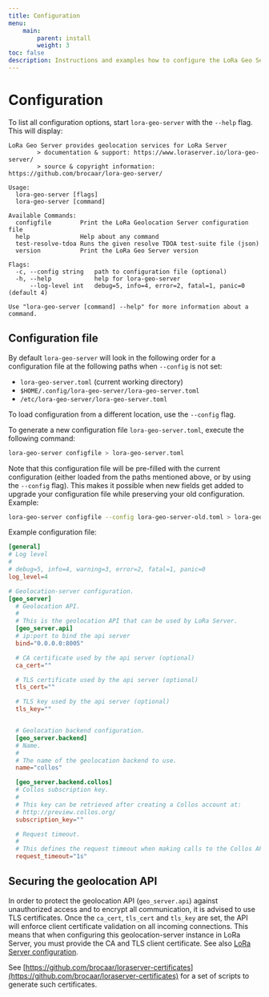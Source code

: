 ```yaml
---
title: Configuration
menu:
    main:
        parent: install
        weight: 3
toc: false
description: Instructions and examples how to configure the LoRa Geo Server service.
---
```


# Configuration

To list all configuration options, start `lora-geo-server` with the `--help`
flag. This will display:

```text
LoRa Geo Server provides geolocation services for LoRa Server
        > documentation & support: https://www.loraserver.io/lora-geo-server/
        > source & copyright information: https://github.com/brocaar/lora-geo-server/

Usage:
  lora-geo-server [flags]
  lora-geo-server [command]

Available Commands:
  configfile        Print the LoRa Geolocation Server configuration file
  help              Help about any command
  test-resolve-tdoa Runs the given resolve TDOA test-suite file (json)
  version           Print the LoRa Geo Server version

Flags:
  -c, --config string   path to configuration file (optional)
  -h, --help            help for lora-geo-server
      --log-level int   debug=5, info=4, error=2, fatal=1, panic=0 (default 4)

Use "lora-geo-server [command] --help" for more information about a command.
```

## Configuration file

By default `lora-geo-server` will look in the following order for a
configuration file at the following paths when `--config` is not set:

* `lora-geo-server.toml` (current working directory)
* `$HOME/.config/lora-geo-server/lora-geo-server.toml`
* `/etc/lora-geo-server/lora-geo-server.toml`

To load configuration from a different location, use the `--config` flag.

To generate a new configuration file `lora-geo-server.toml`, execute the following command:

```bash
lora-geo-server configfile > lora-geo-server.toml
```

Note that this configuration file will be pre-filled with the current configuration
(either loaded from the paths mentioned above, or by using the `--config` flag).
This makes it possible when new fields get added to upgrade your configuration file
while preserving your old configuration. Example:

```bash
lora-geo-server configfile --config lora-geo-server-old.toml > lora-geo-server-new.toml
```

Example configuration file:

```toml
[general]
# Log level
#
# debug=5, info=4, warning=3, error=2, fatal=1, panic=0
log_level=4

# Geolocation-server configuration.
[geo_server]
  # Geolocation API.
  #
  # This is the geolocation API that can be used by LoRa Server.
  [geo_server.api]
  # ip:port to bind the api server
  bind="0.0.0.0:8005"

  # CA certificate used by the api server (optional)
  ca_cert=""

  # TLS certificate used by the api server (optional)
  tls_cert=""

  # TLS key used by the api server (optional)
  tls_key=""


  # Geolocation backend configuration.
  [geo_server.backend]
  # Name.
  #
  # The name of the geolocation backend to use.
  name="collos"

  [geo_server.backend.collos]
  # Collos subscription key.
  #
  # This key can be retrieved after creating a Collos account at:
  # http://preview.collos.org/
  subscription_key=""

  # Request timeout.
  #
  # This defines the request timeout when making calls to the Collos API.
  request_timeout="1s"
```

## Securing the geolocation API

In order to protect the geolocation API (`geo_server.api`) against
unauthorized access and to encrypt all communication, it is advised to use
TLS certificates. Once the `ca_cert`, `tls_cert` and `tls_key` are set,
the API will enforce client certificate validation on all incoming connections.
This means that when configuring this geolocation-server instance in LoRa Server,
you must provide the CA and TLS client certificate. See also
[LoRa Server configuration](/loraserver/install/config/).

See [https://github.com/brocaar/loraserver-certificates](https://github.com/brocaar/loraserver-certificates)
for a set of scripts to generate such certificates.
